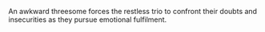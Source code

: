 An awkward threesome forces the restless trio to confront their doubts and insecurities as they pursue emotional fulfilment.